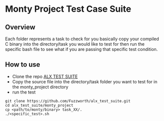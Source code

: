# Monty Project Test Case Suite

## Overview

Each folder represents a task to check for you basically copy your compiled C binary into the directory/task you would like to test for then run the specific bash file to see what if you are passing that specific test condition.

## How to use

- Clone the repo [ALX TEST SUITE](https://github.com/Fuzzworth/alx_test_suite.git)
- Copy the source file into the directory/task folder you want to test for in the monty_project directory
- run the test

```
git clone https://github.com/Fuzzworth/alx_test_suite.git
cd alx_test_suite/monty_project
cp <path/to/monty/binary> task_XX/.
./<specific_test>.sh
```
